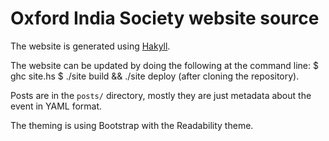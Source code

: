# Oxford India Society website source

The website is generated using [Hakyll](http://jaspervdj.be/hakyll/).

The website can be updated by doing the following at the command line:
    $ ghc site.hs
    $ ./site build && ./site deploy
(after cloning the repository).

Posts are in the `posts/` directory, mostly they are just metadata about
the event in YAML format.

The theming is using Bootstrap with the Readability theme.

